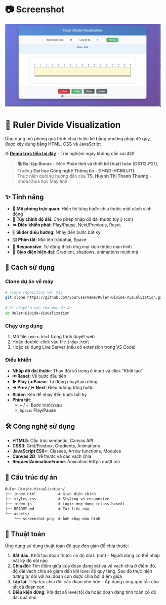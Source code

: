 # 📷 Screenshot

![Ruler Divide Visualization](assets/screenshot.png)

# 📏 Ruler Divide Visualization

Ứng dụng mô phỏng quá trình chia thước kẻ bằng phương pháp đệ quy, được xây dựng bằng HTML, CSS và JavaScript

🌐 **[Demo trực tiếp tại đây](https://ruler-divide-visualization.vercel.app/)** - Trải nghiệm ngay không cần cài đặt!

> **📚 Bài tập Bonus** - Môn **Phân tích và thiết kế thuật toán (CS112.P21)**, Trường **Đại học Công nghệ Thông tin - ĐHQG-HCM(UIT)**  
> Thực hiện dưới sự hướng dẫn của **TS. Huỳnh Thị Thanh Thương** - Khoa Khoa học Máy tính

## ✨ Tính năng

- 🎯 **Mô phỏng trực quan**: Hiển thị từng bước chia thước một cách sinh động
- 📐 **Tùy chỉnh độ dài**: Cho phép nhập độ dài thước tùy ý (cm)
- ⏯️ **Điều khiển phát**: Play/Pause, Next/Previous, Reset
- 🎚️ **Slider điều hướng**: Nhảy đến bước bất kỳ
- ⌨️ **Phím tắt**: Mũi tên trái/phải, Space
- 📱 **Responsive**: Tự động thích ứng mọi kích thước màn hình
- 🎨 **Giao diện hiện đại**: Gradient, shadows, animations mượt mà

## 🚀 Cách sử dụng

### Clone dự án về máy
```bash
# Clone repository về máy
git clone https://github.com/yourusername/Ruler-Divide-Visualization.git

# Di chuyển vào thư mục dự án
cd Ruler-Divide-Visualization
```

### Chạy ứng dụng
1. Mở file `index.html` trong trình duyệt web
2. Hoặc double-click vào file `index.html`
3. Hoặc sử dụng Live Server (nếu có extension trong VS Code)

### Điều khiển
- **Nhập độ dài thước**: Thay đổi số trong ô input và click "Khởi tạo"
- **⏮ Reset**: Về bước đầu tiên
- **▶ Play / ⏸ Pause**: Tự động chạy/tạm dừng
- **⏪ Prev / ⏩ Next**: Điều hướng từng bước
- **Slider**: Kéo để nhảy đến bước bất kỳ
- **Phím tắt**:
  - `←` / `→`: Bước trước/sau
  - `Space`: Play/Pause

## 🛠️ Công nghệ sử dụng

- **HTML5**: Cấu trúc semantic, Canvas API
- **CSS3**: Grid/Flexbox, Gradients, Animations
- **JavaScript ES6+**: Classes, Arrow functions, Modules
- **Canvas 2D**: Vẽ thước và các vạch chia
- **RequestAnimationFrame**: Animation 60fps mượt mà

## 📁 Cấu trúc dự án

```
Ruler-Divide-Visualization/
├── index.html          # Giao diện chính
├── styles.css          # Styling và responsive
├── index.js            # Logic ứng dụng (class-based)
├── README.md           # Tài liệu này
└── assets/
    └── screenshot.png  # Ảnh chụp màn hình
```

## 🔧 Thuật toán

Ứng dụng sử dụng thuật toán đệ quy đơn giản để chia thước:

1. **Bắt đầu**: Khởi tạo đoạn thước có độ dài L (cm) - Người dùng có thể nhập bất kỳ độ dài nào
2. **Chia đôi**: Tìm điểm giữa của đoạn đang xét và vẽ vạch chia ở điểm đó, độ dài vạch chia sẽ giảm dần khi level đệ quy tăng. Sau đó thực hiện tương tự đối với hai đoạn con được chia bởi điểm giữa
3. **Lặp lại**: Tiếp tục chia đôi các đoạn nhỏ hơn - Áp dụng cùng quy tắc cho tất cả đoạn con
4. **Điều kiện dừng**: Khi đạt số level tối đa hoặc đoạn đang tính toán có độ dài quá nhỏ 
